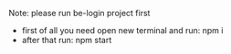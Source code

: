 Note: please run be-login project first

- first of all you need open new terminal and run:
    npm i
- after that run:
    npm start